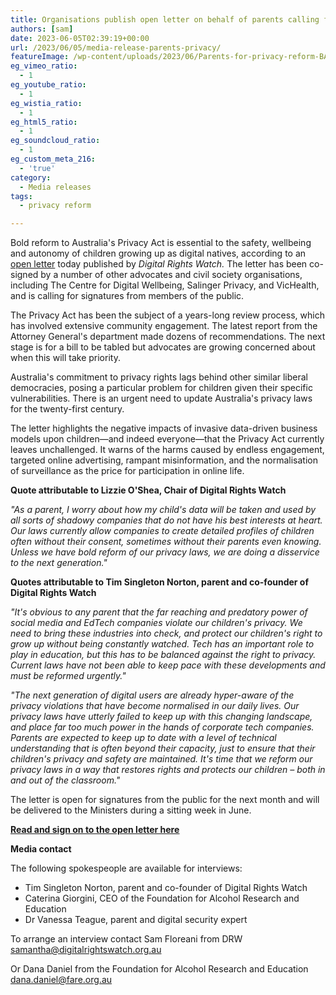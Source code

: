 ```yaml
---
title: Organisations publish open letter on behalf of parents calling for bold privacy reform
authors: [sam]
date: 2023-06-05T02:39:19+00:00
url: /2023/06/05/media-release-parents-privacy/
featureImage: /wp-content/uploads/2023/06/Parents-for-privacy-reform-BANNER.png
eg_vimeo_ratio:
  - 1
eg_youtube_ratio:
  - 1
eg_wistia_ratio:
  - 1
eg_html5_ratio:
  - 1
eg_soundcloud_ratio:
  - 1
eg_custom_meta_216:
  - 'true'
category:
  - Media releases
tags:
  - privacy reform

---
```

Bold reform to Australia's Privacy Act is essential to the safety, wellbeing and autonomy of children growing up as digital natives, according to an <a href="https://actionnetwork.org/petitions/parents-for-privacy-reform" target="_blank" rel="noreferrer noopener">open letter</a> today published by _Digital Rights Watch._ The letter has been co-signed by a number of other advocates and civil society organisations, including The Centre for Digital Wellbeing, Salinger Privacy, and VicHealth, and is calling for signatures from members of the public.

The Privacy Act has been the subject of a years-long review process, which has involved extensive community engagement. The latest report from the Attorney General's department made dozens of recommendations. The next stage is for a bill to be tabled but advocates are growing concerned about when this will take priority.

Australia's commitment to privacy rights lags behind other similar liberal democracies, posing a particular problem for children given their specific vulnerabilities. There is an urgent need to update Australia's privacy laws for the twenty-first century.

The letter highlights the negative impacts of invasive data-driven business models upon children—and indeed everyone—that the Privacy Act currently leaves unchallenged. It warns of the harms caused by endless engagement, targeted online advertising, rampant misinformation, and the normalisation of surveillance as the price for participation in online life.

**Quote attributable to Lizzie O'Shea, Chair of Digital Rights Watch**

_"As a parent, I worry about how my child's data will be taken and used by all sorts of shadowy companies that do not have his best interests at heart. Our laws currently allow companies to create detailed profiles of children often without their consent, sometimes without their parents even knowing. Unless we have bold reform of our privacy laws, we are doing a disservice to the next generation."_

**Quotes attributable to Tim Singleton Norton, parent and co-founder of Digital Rights Watch**

_"It's obvious to any parent that the far reaching and predatory power of social media and EdTech companies violate our children's privacy. We need to bring these industries into check, and protect our children's right to grow up without being constantly watched. Tech has an important role to play in education, but this has to be balanced against the right to privacy. Current laws have not been able to keep pace with these developments and must be reformed urgently."_

_"The next generation of digital users are already hyper-aware of the privacy violations that have become normalised in our daily lives. Our privacy laws have utterly failed to keep up with this changing landscape, and place far too much power in the hands of corporate tech companies. Parents are expected to keep up to date with a level of technical understanding that is often beyond their capacity, just to ensure that their children's privacy and safety are maintained. It's time that we reform our privacy laws in a way that restores rights and protects our children &#8211; both in and out of the classroom."_

The letter is open for signatures from the public for the next month and will be delivered to the Ministers during a sitting week in June.

**<span style="text-decoration: underline;"><a href="https://actionnetwork.org/petitions/parents-for-privacy-reform" target="_blank" rel="noreferrer noopener">Read and sign on to the open letter here</a></span>**

**Media contact**

The following spokespeople are available for interviews:

  * Tim Singleton Norton, parent and co-founder of Digital Rights Watch
  * Caterina Giorgini, CEO of the Foundation for Alcohol Research and Education
  * Dr Vanessa Teague, parent and digital security expert

To arrange an interview contact Sam Floreani from DRW <samantha@digitalrightswatch.org.au>

Or Dana Daniel from the Foundation for Alcohol Research and Education <dana.daniel@fare.org.au>
